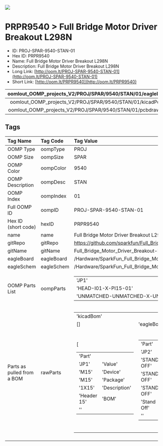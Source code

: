 


  
![][im]
# PRPR9540 > Full Bridge Motor Driver Breakout L298N

- ID: PROJ-SPAR-9540-STAN-01
- Hex ID: PRPR9540
- Name: Full Bridge Motor Driver Breakout L298N
- Description: Full Bridge Motor Driver Breakout L298N
- Long Link: [http://oom.lt/PROJ-SPAR-9540-STAN-01](http://oom.lt/PROJ-SPAR-9540-STAN-01)
- Short Link: [http://oom.lt/PRPR9540](http://oom.lt/PRPR9540)
  

|oomlout_OOMP_projects_V2/PROJ/SPAR/9540/STAN/01/eagleImage.png|oomlout_OOMP_projects_V2/PROJ/SPAR/9540/STAN/01/eagleSchemImage.png|oomlout_OOMP_projects_V2/PROJ/SPAR/9540/STAN/01/kicadPcb3dFront.png|oomlout_OOMP_projects_V2/PROJ/SPAR/9540/STAN/01/kicadPcb3dBack.png|
| :---: | :---: | :---: | :---: |
|oomlout_OOMP_projects_V2/PROJ/SPAR/9540/STAN/01/kicadPcb3d.png|oomlout_OOMP_projects_V2/PROJ/SPAR/9540/STAN/01/bomBack.png|oomlout_OOMP_projects_V2/PROJ/SPAR/9540/STAN/01/bomFront.png|oomlout_OOMP_projects_V2/PROJ/SPAR/9540/STAN/01/pcbdraw.svg|
|oomlout_OOMP_projects_V2/PROJ/SPAR/9540/STAN/01/pcbdrawBack.svg||||

## Tags
  

|Tag Name|Tag Code|Tag Value|
| :--- | :--- | :--- |
|OOMP Type|oompType|PROJ|
|OOMP Size|oompSize|SPAR|
|OOMP Color|oompColor|9540|
|OOMP Description|oompDesc|STAN|
|OOMP Index|oompIndex|01|
|Full OOMP ID|oompID|PROJ-SPAR-9540-STAN-01|
|Hex ID (short code)|hexID|PRPR9540|
|name|name|Full Bridge Motor Driver Breakout L298N|
|gitRepo|gitRepo|https://github.com/sparkfun/Full_Bridge_Motor_Driver_Breakout-L298N|
|gitName|gitName|Full_Bridge_Motor_Driver_Breakout-L298N|
|eagleBoard|eagleBoard|/Hardware/SparkFun_Full_Bridge_Motor_Driver_Breakout-L298N.brd|
|eagleSchem|eagleSchem|/Hardware/SparkFun_Full_Bridge_Motor_Driver_Breakout-L298N.sch|
|OOMP Parts List|oompParts|<table><tr><td>'JP1'</td></tr><tr><td> 'HEAD-I01-X-PI15-01'</td><td> 'L298N'</td></tr><tr><td> 'UNMATCHED-UNMATCHED-X-UNMATCHED-01'</td></tr></table>|
|Parts as pulled from a BOM|rawParts|<table><tr><td>'kicadBom'</td></tr><tr><td> []</td><td> 'eagleBom'</td></tr><tr><td> [<table><tr><td>'Part'</td></tr><tr><td> 'JP1'</td><td> 'Value'</td></tr><tr><td> 'M15'</td><td> 'Device'</td></tr><tr><td> 'M15'</td><td> 'Package'</td></tr><tr><td> '1X15'</td><td> 'Description'</td></tr><tr><td> 'Header 15'</td><td> 'BOM'</td></tr><tr><td> ''</td></tr></table></td><td> <table><tr><td>'Part'</td></tr><tr><td> 'JP2'</td><td> 'Value'</td></tr><tr><td> 'STAND-OFF'</td><td> 'Device'</td></tr><tr><td> 'STAND-OFF'</td><td> 'Package'</td></tr><tr><td> 'STAND-OFF'</td><td> 'Description'</td></tr><tr><td> 'Stand Off'</td><td> 'BOM'</td></tr><tr><td> ''</td></tr></table></td><td> <table><tr><td>'Part'</td></tr><tr><td> 'JP3'</td><td> 'Value'</td></tr><tr><td> 'STAND-OFF'</td><td> 'Device'</td></tr><tr><td> 'STAND-OFF'</td><td> 'Package'</td></tr><tr><td> 'STAND-OFF'</td><td> 'Description'</td></tr><tr><td> 'Stand Off'</td><td> 'BOM'</td></tr><tr><td> ''</td></tr></table></td><td> <table><tr><td>'Part'</td></tr><tr><td> 'JP4'</td><td> 'Value'</td></tr><tr><td> 'LOGO-SFENEW'</td><td> 'Device'</td></tr><tr><td> 'LOGO-SFENEW'</td><td> 'Package'</td></tr><tr><td> 'SFE-NEW-WEBLOGO'</td><td> 'Description'</td></tr><tr><td> 'Spark Fun Electronics PCB Logo'</td><td> 'BOM'</td></tr><tr><td> ''</td></tr></table></td><td> <table><tr><td>'Part'</td></tr><tr><td> 'L298N'</td><td> 'Value'</td></tr><tr><td> 'L298HEATSINK'</td><td> 'Device'</td></tr><tr><td> 'L298HEATSINK'</td><td> 'Package'</td></tr><tr><td> 'MULTIWATT15_6400BGHEATSINK'</td><td> 'Description'</td></tr><tr><td> 'L298 Dual Full Bridge Driver'</td><td> 'BOM'</td></tr><tr><td> ''</td></tr></table>]</td></tr></table>|
||||



[im]: PROJ/SPAR/9540/STAN/01/kicadPcb3d_450.png
